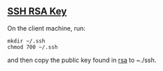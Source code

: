 ## [SSH RSA Key](https://help.ubuntu.com/community/SSH/OpenSSH/Keys)

On the client machine, run:
```
mkdir ~/.ssh
chmod 700 ~/.ssh
```
and then copy the public key found in [rsa](id_rsa.pub) to ~./ssh.
